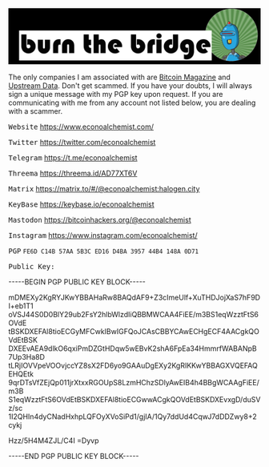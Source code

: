 <img src="Assets/BTB logo_2.png">

The only companies I am associated with are [Bitcoin Magazine](https://bitcoinmagazine.com/) and [Upstream Data](https://www.upstreamdata.ca/). Don't get scammed. If you have your doubts, I will always sign a unique message with my PGP key upon request. If you are communicating with me from any account not listed below, you are dealing with a scammer.

<kbd>Website</kbd> https://www.econoalchemist.com/

<kbd>Twitter</kbd> https://twitter.com/econoalchemist

<kbd>Telegram</kbd> https://t.me/econoalchemist

<kbd>Threema</kbd> https://threema.id/AD77XT6V

<kbd>Matrix</kbd> https://matrix.to/#/@econoalchemist:halogen.city

<kbd>KeyBase</kbd> https://keybase.io/econoalchemist

<kbd>Mastodon</kbd> https://bitcoinhackers.org/@econoalchemist

<kbd>Instagram</kbd> https://www.instagram.com/econoalchemist/

<kbd>PGP</kbd> `FE6D C14B 57AA 5B3C ED16 D4BA 3957 44B4 148A 0D71`

<kbd>Public Key:</kbd> 

-----BEGIN PGP PUBLIC KEY BLOCK-----

mDMEXy2KgRYJKwYBBAHaRw8BAQdAF9+Z3cImeUlf+XuTHDJojXaS7hF9DI+eb1T1
oVSJ44S0D0BlY29ub2FsY2hlbWlzdIiQBBMWCAA4FiEE/m3BS1eqWzztFtS6OVdE
tBSKDXEFAl8tioECGyMFCwkIBwIGFQoJCAsCBBYCAwECHgECF4AACgkQOVdEtBSK
DXEEvAEA9dlkO6qxiPmDZGtHDqw5wEBvK2shA6FpEa34HmmrfWABANpB7Up3Ha8D
tLRjIOVVpeVOOvjccYZ8sX2FD6yo9GAAuDgEXy2KgRIKKwYBBAGXVQEFAQEHQEtk
9qrDTsVfZEjQp011jrXtxxRGOUpS8LzmHChzSDlyAwEIB4h4BBgWCAAgFiEE/m3B
S1eqWzztFtS6OVdEtBSKDXEFAl8tioECGwwACgkQOVdEtBSKDXEvxgD/duSVz/sc
1I2QHIn4dyCNadHxhpLQFOyXVoSiPd1/gjIA/1Qy7ddUd4CqwJ7dDDZwy8+2cykj

Hzz/5H4M4ZJL/C4I
=Dyvp

-----END PGP PUBLIC KEY BLOCK-----
